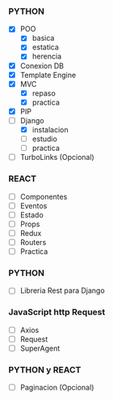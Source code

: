 ### PYTHON
- [X] POO
   - [X] basica
   - [X] estatica
   - [X] herencia
- [X] Conexion DB
- [X] Template Engine
- [X] MVC
   - [X] repaso
   - [X] practica
- [X] PIP
- [ ] Django
   - [X] instalacion
   - [ ] estudio
   - [ ] practica
- [ ] TurboLinks (Opcional)

### REACT
- [ ] Componentes
- [ ] Eventos
- [ ] Estado
- [ ] Props
- [ ] Redux
- [ ] Routers
- [ ] Practica

### PYTHON
- [ ] Libreria Rest para Django

 ### JavaScript http Request
 - [ ] Axios
 - [ ] Request
 - [ ] SuperAgent

 ### PYTHON y REACT
 - [ ] Paginacion (Opcional)
